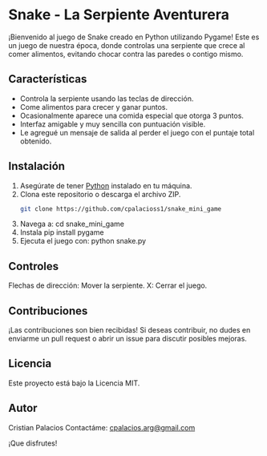 # Snake - La Serpiente Aventurera

¡Bienvenido al juego de Snake creado en Python utilizando Pygame! Este es un juego de nuestra época, donde controlas una serpiente que crece al comer alimentos, evitando chocar contra las paredes o contigo mismo.

## Características

- Controla la serpiente usando las teclas de dirección.
- Come alimentos para crecer y ganar puntos.
- Ocasionalmente aparece una comida especial que otorga 3 puntos.
- Interfaz amigable y muy sencilla con puntuación visible.
- Le agregué un mensaje de salida al perder el juego con el puntaje total obtenido.

## Instalación

1. Asegúrate de tener [Python](https://www.python.org/downloads/) instalado en tu máquina.
2. Clona este repositorio o descarga el archivo ZIP.
   ```bash
   git clone https://github.com/cpalacioss1/snake_mini_game
3. Navega a: cd snake_mini_game
4. Instala pip install pygame
5. Ejecuta el juego con: python snake.py

## Controles
Flechas de dirección: Mover la serpiente.
X: Cerrar el juego.

## Contribuciones
¡Las contribuciones son bien recibidas! Si deseas contribuir, no dudes en enviarme un pull request o abrir un issue para discutir posibles mejoras.

## Licencia
Este proyecto está bajo la Licencia MIT.

## Autor
Cristian Palacios
Contactáme: cpalacios.arg@gmail.com

¡Que disfrutes! 